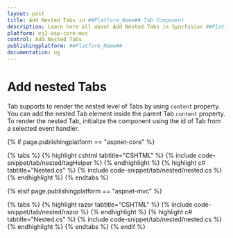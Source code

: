 ```yaml
---
layout: post
title: Add Nested Tabs in ##Platform_Name## Tab Component
description: Learn here all about Add Nested Tabs in Syncfusion ##Platform_Name## Tab component and more.
platform: ej2-asp-core-mvc
control: Add Nested Tabs
publishingplatform: ##Platform_Name##
documentation: ug
---
```



# Add nested Tabs

Tab supports to render the nested level of Tabs by using `content` property. You can add the nested Tab element inside the parent Tab `content` property. To render the nested Tab, initialize the component using the id of Tab from a selected event handler.

{% if page.publishingplatform == "aspnet-core" %}

{% tabs %}
{% highlight cshtml tabtitle="CSHTML" %}
{% include code-snippet/tab/nested/tagHelper %}
{% endhighlight %}
{% highlight c# tabtitle="Nested.cs" %}
{% include code-snippet/tab/nested/nested.cs %}
{% endhighlight %}
{% endtabs %}

{% elsif page.publishingplatform == "aspnet-mvc" %}

{% tabs %}
{% highlight razor tabtitle="CSHTML" %}
{% include code-snippet/tab/nested/razor %}
{% endhighlight %}
{% highlight c# tabtitle="Nested.cs" %}
{% include code-snippet/tab/nested/nested.cs %}
{% endhighlight %}
{% endtabs %}
{% endif %}


